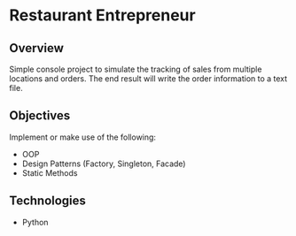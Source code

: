 # Restaurant Entrepreneur

## Overview

Simple console project to simulate the tracking of sales from multiple locations and orders. The end result will write the order information to a text file.

## Objectives

Implement or make use of the following:

- OOP
- Design Patterns (Factory, Singleton, Facade)
- Static Methods

## Technologies

- Python

